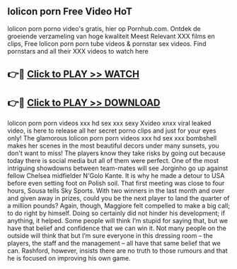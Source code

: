 ## lolicon porn Free Video HoT 

lolicon porn porno video's gratis, hier op Pornhub.com. Ontdek de groeiende verzameling van hoge kwaliteit Meest Relevant XXX films en clips,
Free lolicon porn porn tube videos & pornstar sex videos. Find pornstars and all their XXX videos to watch here


## 👉🔴 [Click to PLAY >> WATCH](http://us.freeplayer.one?title=lolicon_porn&ref=16D)

## 👉🔴 [Click to PLAY >> DOWNLOAD](http://us.freeplayer.one?title=lolicon_porn&ref=16D)


lolicon porn porn videos xxx hd sex xxx sexy Xvideo xnxx viral leaked video, is here to release all her secret porno clips and just for your eyes only! The glamorous lolicon porn porn videos xxx hd sex xxx bombshell makes her scenes in the most beautiful decors under many sunsets, you don't want to miss! The players know they take risks by going out because today there is social media but all of them were perfect. One of the most intriguing showdowns between team-mates will see Jorginho go up against fellow Chelsea midfielder N'Golo Kante. It is why he made a detour to USA before even setting foot on Polish soil. That first meeting was close to four hours, Sousa tells Sky Sports. With two winners in the last month and over and given away in prizes, could you be the next player to land the quarter of a million pounds? Again, though, Maggiore felt compelled to make a big call; to do right by himself. Doing so certainly did not hinder his development; if anything, it helped. Some people will think I’m stupid for saying that, but we have that belief and confidence that we can win it. Not many people on the outside will think that but I’m sure everyone in this dressing room – the players, the staff and the management – all have that same belief that we can. Rashford, however, insists there are no truth to those rumours and that he is focused on improving his own game.